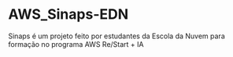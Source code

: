 # AWS_Sinaps-EDN
Sinaps é um projeto feito por estudantes da Escola da Nuvem para formação no programa AWS Re/Start + IA 
